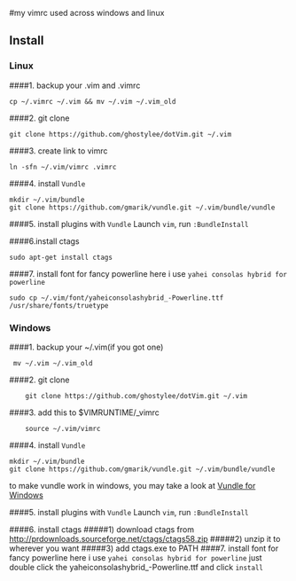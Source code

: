 
#my vimrc used across windows and linux
## Install
### Linux
####1. backup your .vim and .vimrc
```
cp ~/.vimrc ~/.vim && mv ~/.vim ~/.vim_old
```
####2. git clone
```
git clone https://github.com/ghostylee/dotVim.git ~/.vim
```
####3. create link to vimrc
```
ln -sfn ~/.vim/vimrc .vimrc
```
####4. install `Vundle`
```
mkdir ~/.vim/bundle
git clone https://github.com/gmarik/vundle.git ~/.vim/bundle/vundle
```
####5. install plugins with `Vundle`
Launch `vim`, run `:BundleInstall`

####6.install ctags
```
sudo apt-get install ctags
```
####7. install font for fancy powerline here i use `yahei consolas hybrid for powerline` 
```
sudo cp ~/.vim/font/yaheiconsolashybrid_-Powerline.ttf /usr/share/fonts/truetype
```
### Windows
####1. backup your ~/.vim(if you got one)
```
 mv ~/.vim ~/.vim_old
```
####2. git clone
```
    git clone https://github.com/ghostylee/dotVim.git ~/.vim
```
####3. add this to $VIMRUNTIME/_vimrc
```
    source ~/.vim/vimrc
```
####4. install `Vundle`
```
mkdir ~/.vim/bundle
git clone https://github.com/gmarik/vundle.git ~/.vim/bundle/vundle
```
to make vundle work in windows, you may take a look at [Vundle for Windows](https://github.com/gmarik/vundle/wiki/Vundle-for-Windows)

####5. install plugins with `Vundle`
Launch `vim`, run `:BundleInstall`

####6. install ctags
#####1) download ctags from http://prdownloads.sourceforge.net/ctags/ctags58.zip
#####2) unzip it to wherever you want
#####3) add ctags.exe to PATH
####7. install font for fancy powerline here i use `yahei consolas hybrid for powerline`
just double click the yaheiconsolashybrid_-Powerline.ttf and click `install`